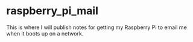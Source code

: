 raspberry_pi_mail
=================

This is where I will publish notes for getting my Raspberry Pi to email me when it boots up on a network.
